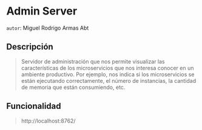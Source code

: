 # Admin Server
`autor`: Miguel Rodrigo Armas Abt

## Descripción
> Servidor de administración que nos permite visualizar las características de los microservicios que nos interesa conocer en un ambiente productivo. Por ejemplo, nos indica si los microservicios se están ejecutando correctamente, el número de instancias, la cantidad de memoria que están consumiendo, etc.

## Funcionalidad
> http://localhost:8762/